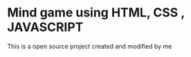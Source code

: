 # Mind game using HTML, CSS , JAVASCRIPT
 This is a open source project created and modified by me 
